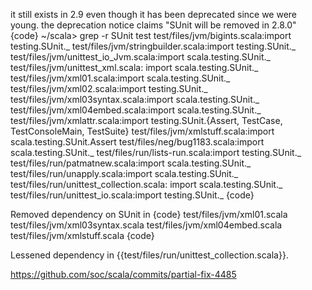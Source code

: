 it still exists in 2.9 even though it has been deprecated since we were young. the deprecation notice claims "SUnit will be removed in 2.8.0"
{code}
  ~/scala> grep -r SUnit test
test/files/jvm/bigints.scala:import testing.SUnit._
test/files/jvm/stringbuilder.scala:import testing.SUnit._
test/files/jvm/unittest_io_Jvm.scala:import scala.testing.SUnit._
test/files/jvm/unittest_xml.scala:  import scala.testing.SUnit._
test/files/jvm/xml01.scala:import scala.testing.SUnit._ 
test/files/jvm/xml02.scala:import testing.SUnit._
test/files/jvm/xml03syntax.scala:import scala.testing.SUnit._
test/files/jvm/xml04embed.scala:import scala.testing.SUnit._
test/files/jvm/xmlattr.scala:import testing.SUnit.{Assert, TestCase, TestConsoleMain, TestSuite}
test/files/jvm/xmlstuff.scala:import scala.testing.SUnit.Assert
test/files/neg/bug1183.scala:import scala.testing.SUnit._
test/files/run/lists-run.scala:import testing.SUnit._
test/files/run/patmatnew.scala:import scala.testing.SUnit._
test/files/run/unapply.scala:import scala.testing.SUnit._
test/files/run/unittest_collection.scala:  import scala.testing.SUnit._
test/files/run/unittest_io.scala:import testing.SUnit._
{code}

Removed dependency on SUnit in
{code}
test/files/jvm/xml01.scala
test/files/jvm/xml03syntax.scala
test/files/jvm/xml04embed.scala
test/files/jvm/xmlstuff.scala
{code}

Lessened dependency in {{test/files/run/unittest_collection.scala}}.

https://github.com/soc/scala/commits/partial-fix-4485
